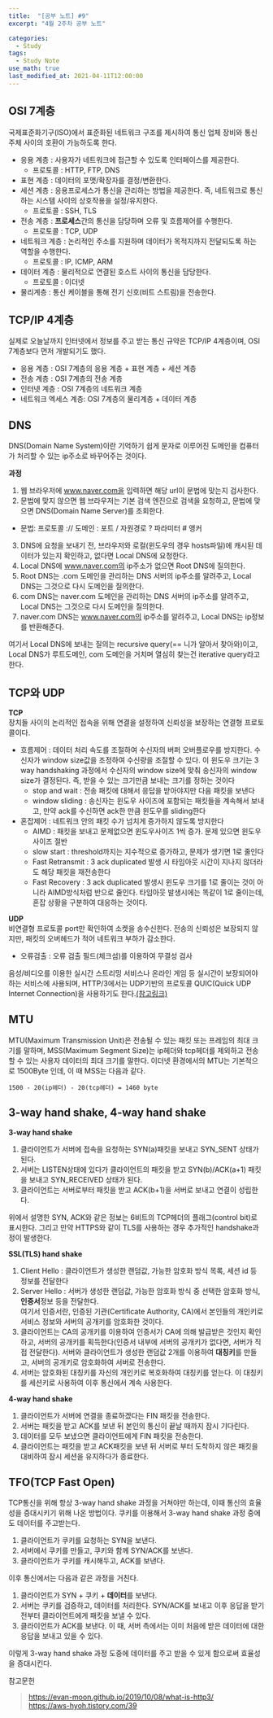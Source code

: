 ```yaml
---
title:  "[공부 노트] #9"
excerpt: "4월 2주차 공부 노트"

categories:
  - Study
tags:
  - Study Note
use_math: true
last_modified_at: 2021-04-11T12:00:00
---
```


## OSI 7계층
국제표준화기구(ISO)에서 표준화된 네트워크 구조를 제시하여 통신 업체 장비와 통신 주체 사이의 호환이 가능하도록 한다.

- 응용 계층 : 사용자가 네트워크에 접근할 수 있도록 인터페이스를 제공한다.
  - 프로토콜 : HTTP, FTP, DNS
- 표현 계층 : 데이터의 포맷/확장자를 결정/변환한다.
- 세션 계층 : 응용프로세스가 통신을 관리하는 방법을 제공한다. 즉, 네트워크로 통신하는 시스템 사이의 상호작용을 설정/유지한다.
  - 프로토콜 : SSH, TLS
- 전송 계층 : **프로세스**간의 통신을 담당하며 오류 및 흐름제어를 수행한다.
  - 프로토콜 : TCP, UDP
- 네트워크 계층 : 논리적인 주소를 지원하며 데이터가 목적지까지 전달되도록 하는 역할을 수행한다.
  - 프로토콜 : IP, ICMP, ARM
- 데이터 계층 : 물리적으로 연결된 호스트 사이의 통신을 담당한다.
  - 프로토콜 : 이더넷
- 물리계층 : 통신 케이블을 통해 전기 신호(비트 스트림)을 전송한다.


## TCP/IP 4계층
실제로 오늘날까지 인터넷에서 정보를 주고 받는 통신 규약은 TCP/IP 4계층이며, OSI 7계층보다 먼저 개발되기도 했다.

- 응용 계층 : OSI 7계층의 응용 계층 + 표현 계층 + 세션 계층
- 전송 계층 : OSI 7계층의 전송 계층
- 인터넷 계층 : OSI 7계층의 네트워크 계층
- 네트워크 엑세스 계층: OSI 7계층의 물리계층 + 데이터 계층

## DNS
DNS(Domain Name System)이란 기억하기 쉽게 문자로 이루어진 도메인을 컴퓨터가 처리할 수 있는 ip주소로 바꾸어주는 것이다.  
  
**과정**  
1. 웹 브라우저에 www.naver.com을 입력하면 해당 url이 문법에 맞는지 검사한다.
2. 문법에 맞지 않으면 웹 브라우저는 기본 검색 엔진으로 검색을 요청하고, 문법에 맞으면 DNS(Domain Name Server)를 조회한다.
  - 문법: 프로토콜 :// 도메인 : 포트 / 자원경로 ? 파라미터 # 앵커
3. DNS에 요청을 보내기 전, 브라우저와 로컬(윈도우의 경우 hosts파일)에 캐시된 데이터가 있는지 확인하고, 없다면 Local DNS에 요청한다.
4. Local DNS에 www.naver.com의 ip주소가 없으면 Root DNS에 질의한다.
5. Root DNS는 .com 도메인을 관리하는 DNS 서버의 ip주소를 알려주고, Local DNS는 그것으로 다시 도메인을 질의한다.
6. com DNS는 naver.com 도메인을 관리하는 DNS 서버의 ip주소를 알려주고, Local DNS는 그것으로 다시 도메인을 질의한다.
7. naver.com DNS는 www.naver.com의 ip주소를 알려주고, Local DNS는 ip정보를 반환해준다.

여기서 Local DNS에 보내는 질의는 recursive query(== 니가 알아서 찾아와)이고, Local DNS가 루트도메인, com 도메인을 거치며 열심히 찾는건 iterative query라고 한다.


## TCP와 UDP
**TCP**  
장치들 사이의 논리적인 접속을 위해 연결을 설정하여 신뢰성을 보장하는 연결형 프로토콜이다.  

- 흐름제어 : 데이터 처리 속도를 조절하여 수신자의 버퍼 오버플로우를 방지한다. 수신자가 window size값을 조정하여 수신량을 조절할 수 있다. 이 윈도우 크기는 3 way handshaking 과정에서 수신자의 window size에 맞춰 송신자의 window size가 결정된다. 즉, 받을 수 있는 크기만큼 보내는 크기를 정하는 것이다
  - stop and wait : 전송 패킷에 대해서 응답을 받아야지만 다음 패킷을 보낸다
  - window sliding : 송신자는 윈도우 사이즈에 포함되는 패킷들을 계속해서 보내고, 만약 ack를 수신하면 ack한 만큼 윈도우를 sliding한다
- 혼잡제어 : 네트워크 안의 패킷 수가 넘치게 증가하지 않도록 방지한다
  - AIMD : 패킷을 보내고 문제없으면 윈도우사이즈 1씩 증가. 문제 있으면 윈도우사이즈 절반
  - slow start : threshold까지는 지수적으로 증가하고, 문제가 생기면 1로 줄인다
  - Fast Retransmit : 3 ack duplicated 발생 시 타임아웃 시간이 지나지 않더라도 해당 패킷을 재전송한다
  - Fast Recovery : 3 ack duplicated 발생시 윈도우 크기를 1로 줄이는 것이 아니라 AIMD방식처럼 반으로 줄인다. 타임아웃 발생시에는 똑같이 1로 줄이는데, 혼잡 상황을 구분하여 대응하는 것이다.


**UDP**  
비연결형 프로토콜 port만 확인하여 소켓을 송수신한다. 전송의 신뢰성은 보장되지 않지만, 패킷의 오버헤드가 적어 네트워크 부하가 감소한다.

- 오류검출 : 오류 검출 필드(체크섬)를 이용하여 무결성 검사

음성/비디오를 이용한 실시간 스트리밍 서비스나 온라인 게임 등 실시간이 보장되어야 하는 서비스에 사용되며, HTTP/3에서는 UDP기반의 프로토콜 QUIC(Quick UDP Internet Connection)을 사용하기도 한다.[(참고링크)](https://evan-moon.github.io/2019/10/08/what-is-http3/)

## MTU
MTU(Maximum Transmission Unit)은 전송될 수 있는 패킷 또는 프레임의 최대 크기를 말하며, MSS(Maximum Segment Size)는 ip헤더와 tcp헤더를 제외하고 전송할 수 있는 사용자 데이터의 최대 크기를 말한다. 이더넷 환경에서의 MTU는 기본적으로 1500Byte 인데, 이 때 MSS는 다음과 같다.
```
1500 - 20(ip헤더) - 20(tcp헤더) = 1460 byte
```

## 3-way hand shake, 4-way hand shake
**3-way hand shake**  
1. 클라이언트가 서버에 접속을 요청하는 SYN(a)패킷을 보내고 SYN_SENT 상태가 된다.
2. 서버는 LISTEN상태에 있다가 클라이언트의 패킷을 받고 SYN(b)/ACK(a+1) 패킷을 보내고 SYN_RECEIVED 상태가 된다.
3. 클라이언트는 서버로부터 패킷을 받고 ACK(b+1)을 서버로 보내고 연결이 성립한다.

위에서 설명한 SYN, ACK와 같은 정보는 6비트의 TCP헤더의 플래그(control bit)로 표시한다. 그리고 만약 HTTPS와 같이 TLS를 사용하는 경우 추가적인 handshake과정이 발생한다.  
  
**SSL(TLS) hand shake**
1. Client Hello : 클라이언트가 생성한 랜덤값, 가능한 암호화 방식 목록, 세션 id 등 정보를 전달한다
2. Server Hello : 서버가 생성한 랜덤값, 가능한 암호화 방식 중 선택한 암호화 방식, **인증서**정보 등을 전달한다.  
여기서 인증서란, 인증된 기관(Certificate Authority, CA)에서 본인들의 개인키로 서비스 정보와 서버의 공개키를 암호화한 것이다.
3. 클라이언트는 CA의 공개키를 이용하여 인증서가 CA에 의해 발급받은 것인지 확인하고, 서버의 공개키를 획득한다(인증서 내부에 서버의 공개키가 없다면, 서버가 직접 전달한다). 서버와 클라이언트가 생성한 랜덤값 2개를 이용하여 **대칭키**를 만들고, 서버의 공개키로 암호화하여 서버로 전송한다.
4. 서버는 암호화된 대칭키를 자신의 개인키로 복호화하여 대칭키를 얻는다. 이 대칭키를 세션키로 사용하여 이후 통신에서 계속 사용한다.

**4-way hand shake**  
1. 클라이언트가 서버에 연결을 종료하겠다는 FIN 패킷을 전송한다.
2. 서버는 패킷을 받고 ACK를 보낸 뒤 본인의 통신이 끝날 때까지 잠시 기다린다.
3. 데이터를 모두 보냈으면 클라이언트에게 FIN 패킷을 전송한다.
4. 클라이언트는 패킷을 받고 ACK패킷을 보낸 뒤 서버로 부터 도착하지 않은 패킷을 대비하여 잠시 세션을 유지하다가 종료한다.

## TFO(TCP Fast Open)
TCP통신을 위해 항상 3-way hand shake 과정을 거쳐야만 하는데, 이때 통신의 효율성을 증대시키기 위해 나온 방법이다. 쿠키를 이용해서 3-way hand shake 과정 중에도 데이터를 주고받는다.

1. 클라이언트가 쿠키를 요청하는 SYN을 보낸다.
2. 서버에서 쿠키를 만들고, 쿠키와 함께 SYN/ACK를 보낸다.
3. 클라이언트가 쿠키를 캐시해두고, ACK를 보낸다.

이후 통신에서는 다음과 같은 과정을 거친다.

1. 클라이언트가 SYN + 쿠키 + **데이터**를 보낸다.
2. 서버는 쿠키를 검증하고, 데이터를 처리한다. SYN/ACK를 보내고 이후 응답을 받기 전부터 클라이언트에게 패킷을 보낼 수 있다.
3. 클라이언트가 ACK를 보낸다. 이 때, 서버 측에서는 이미 처음에 받은 데이터에 대한 응답을 보내고 있을 수 있다.

이렇게 3-way hand shake 과정 도중에 데이터를 주고 받을 수 있게 함으로써 효율성을 증대시킨다.
  
  


참고문헌
> https://evan-moon.github.io/2019/10/08/what-is-http3/  
https://aws-hyoh.tistory.com/39  

